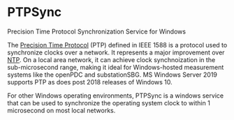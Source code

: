 # PTPSync
Precision Time Protocol Synchronization Service for Windows

The [Precision Time Protocol](https://en.wikipedia.org/wiki/Precision_Time_Protocol) (PTP) defined in IEEE 1588 is a protocol used to synchronize clocks over a network.  It represents a major improvement over [NTP](https://en.wikipedia.org/wiki/Network_Time_Protocol). On a local area network, it can achieve clock synchnoization in the sub-microsecond range, making it ideal for Windows-hosted measurement systems like the openPDC and substationSBG. MS Windows Server 2019 supports PTP as does post 2018 releases of Windows 10.

For other Windows operating environments, PTPSync is a windows service that can be used to synchronize the operating system clock to within 1 microsecond on most local networks.
